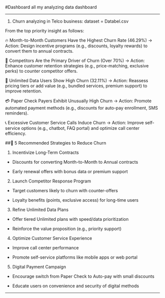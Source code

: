 #Dashboard
all my analyzing data dashboard 
***
1. Churn analyzing in Telco business: dataset = Databel.csv

From the top priority insight as follows:

🔥 Month-to-Month Customers Have the Highest Churn Rate (46.29%)
→ Action: Design incentive programs (e.g., discounts, loyalty rewards) to convert them to annual contracts.

🧊 Competitors Are the Primary Driver of Churn (Over 70%)
→ Action: Enhance customer retention strategies (e.g., price-matching, exclusive perks) to counter competitor offers.

📶 Unlimited Data Users Show High Churn (32.11%)
→ Action: Reassess pricing tiers or add value (e.g., bundled services, premium support) to improve retention.

💳 Paper Check Payers Exhibit Unusually High Churn
→ Action: Promote automated payment methods (e.g., discounts for auto-pay enrollment, SMS reminders).

📞 Excessive Customer Service Calls Induce Churn
→ Action: Improve self-service options (e.g., chatbot, FAQ portal) and optimize call center efficiency.

##🚀 5 Recommended Strategies to Reduce Churn

1. Incentivize Long-Term Contracts

- Discounts for converting Month-to-Month to Annual contracts

- Early renewal offers with bonus data or premium support

2. Launch Competitor Response Program

- Target customers likely to churn with counter-offers

- Loyalty benefits (points, exclusive access) for long-time users

3. Refine Unlimited Data Plans

- Offer tiered Unlimited plans with speed/data prioritization

- Reinforce the value proposition (e.g., priority support)

4. Optimize Customer Service Experience

- Improve call center performance

- Promote self-service platforms like mobile apps or web portal

5. Digital Payment Campaign

- Encourage switch from Paper Check to Auto-pay with small discounts

- Educate users on convenience and security of digital methods

***
